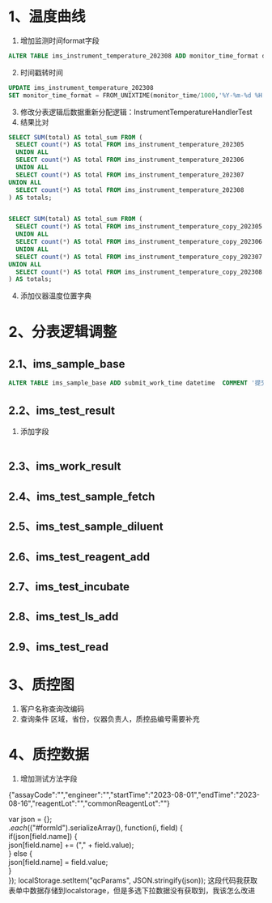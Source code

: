 # 1、温度曲线

1. 增加监测时间format字段

```sql
ALTER TABLE ims_instrument_temperature_202308 ADD monitor_time_format datetime  COMMENT '监测时间'
```


2. 时间戳转时间

```sql
UPDATE ims_instrument_temperature_202308
SET monitor_time_format = FROM_UNIXTIME(monitor_time/1000,'%Y-%m-%d %H:%i:%s');
```


3. 修改分表逻辑后数据重新分配逻辑：InstrumentTemperatureHandlerTest
4. 结果比对
```sql
SELECT SUM(total) AS total_sum FROM (
  SELECT count(*) AS total FROM ims_instrument_temperature_202305
  UNION ALL
  SELECT count(*) AS total FROM ims_instrument_temperature_202306
  UNION ALL
  SELECT count(*) AS total FROM ims_instrument_temperature_202307
UNION ALL
  SELECT count(*) AS total FROM ims_instrument_temperature_202308
) AS totals;


SELECT SUM(total) AS total_sum FROM (
  SELECT count(*) AS total FROM ims_instrument_temperature_copy_202305
  UNION ALL
  SELECT count(*) AS total FROM ims_instrument_temperature_copy_202306
  UNION ALL
  SELECT count(*) AS total FROM ims_instrument_temperature_copy_202307
UNION ALL
  SELECT count(*) AS total FROM ims_instrument_temperature_copy_202308
) AS totals;
```


4. 添加仪器温度位置字典


# 2、分表逻辑调整
## 2.1、ims_sample_base

```sql
ALTER TABLE ims_sample_base ADD submit_work_time datetime  COMMENT '提交工单时间'
```

## 2.2、ims_test_result

1. 添加字段

```sql

```

## 2.3、ims_work_result


## 2.4、ims_test_sample_fetch


## 2.5、ims_test_sample_diluent


## 2.6、ims_test_reagent_add


## 2.7、ims_test_incubate


## 2.8、ims_test_ls_add

## 2.9、ims_test_read






# 3、质控图
1. 客户名称查询改编码
2. 查询条件 区域，省份，仪器负责人，质控品编号需要补充

# 4、质控数据
1. 增加测试方法字段

{"assayCode":"","engineer":"","startTime":"2023-08-01","endTime":"2023-08-16","reagentLot":"","commonReagentLot":""}

var json = {};  
$.each($("#formId").serializeArray(), function(i, field) {  
    if(json[field.name]) {  
        json[field.name] += ("," + field.value);  
    } else {  
        json[field.name] = field.value;  
    }  
});
localStorage.setItem("qcParams", JSON.stringify(json));
这段代码我获取表单中数据存储到localstorage，但是多选下拉数据没有获取到，我该怎么改进

